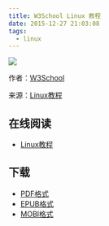 ```yaml
---
title: W3School Linux 教程
date: 2015-12-27 21:03:08
tags:
  - linux
---
```


![](https://ek8whxe.cloudimg.io/s/width/226/https://www.gitbook.com/cover/book/wizardforcel/w3school-linux.jpg?build=1450097146040&v=12.0.2)

作者：[W3School](http://www.w3cschool.cc)

来源：[Linux教程](http://www.w3cschool.cc/linux/linux-tutorial.html)

<!--more-->

## 在线阅读 ##

* [Linux教程](https://www.gitbook.com/book/wizardforcel/w3school-linux/details)

## 下载 ##

* [PDF格式](https://www.gitbook.com/download/pdf/book/wizardforcel/w3school-linux)
* [EPUB格式](https://www.gitbook.com/download/epub/book/wizardforcel/w3school-linux)
* [MOBI格式](https://www.gitbook.com/download/mobi/book/wizardforcel/w3school-linux)